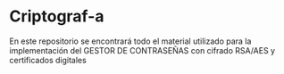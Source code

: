 # Criptograf-a
En este repositorio se encontrará todo el material utilizado para la implementación del GESTOR DE CONTRASEÑAS con cifrado RSA/AES y certificados digitales
